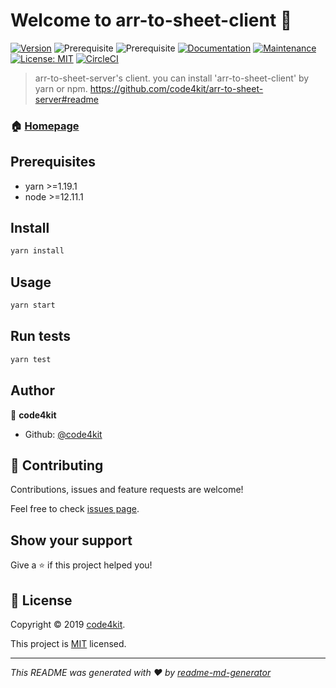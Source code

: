 # Welcome to arr-to-sheet-client 👋
[![Version](https://img.shields.io/npm/v/arr-to-sheet-client.svg)](https://www.npmjs.com/package/arr-to-sheet-client)
![Prerequisite](https://img.shields.io/badge/yarn-%3E%3D1.19.1-blue.svg)
![Prerequisite](https://img.shields.io/badge/node-%3E%3D12.11.1-blue.svg)
[![Documentation](https://img.shields.io/badge/documentation-yes-brightgreen.svg)](https://github.com/code4kit/arr-to-sheet-client/blob/master/DOCUMENT.md)
[![Maintenance](https://img.shields.io/badge/Maintained%3F-yes-green.svg)](https://github.com/code4kit/arr-to-sheet-client/graphs/commit-activity)
[![License: MIT](https://img.shields.io/github/license/code4kit/arr-to-sheet-client)](https://github.com/code4kit/arr-to-sheet-client/blob/master/LICENSE)
[![CircleCI](https://circleci.com/gh/code4kit/arr-to-sheet-client.svg?style=svg)](https://circleci.com/gh/code4kit/arr-2-sheet-client)

> arr-to-sheet-server's client. you can install 'arr-to-sheet-client' by yarn or npm. https://github.com/code4kit/arr-to-sheet-server#readme

### 🏠 [Homepage](https://github.com/code4kit/arr-to-sheet-client#readme)

## Prerequisites

- yarn >=1.19.1
- node >=12.11.1

## Install

```sh
yarn install
```

## Usage

```sh
yarn start
```

## Run tests

```sh
yarn test
```

## Author

👤 **code4kit**

* Github: [@code4kit](https://github.com/code4kit)

## 🤝 Contributing

Contributions, issues and feature requests are welcome!

Feel free to check [issues page](https://github.com/code4kit/arr-to-sheet-client/issues).

## Show your support

Give a ⭐️ if this project helped you!


## 📝 License

Copyright © 2019 [code4kit](https://github.com/code4kit).

This project is [MIT](https://github.com/code4kit/arr-to-sheet-client/blob/master/LICENSE) licensed.

***
_This README was generated with ❤️ by [readme-md-generator](https://github.com/kefranabg/readme-md-generator)_
